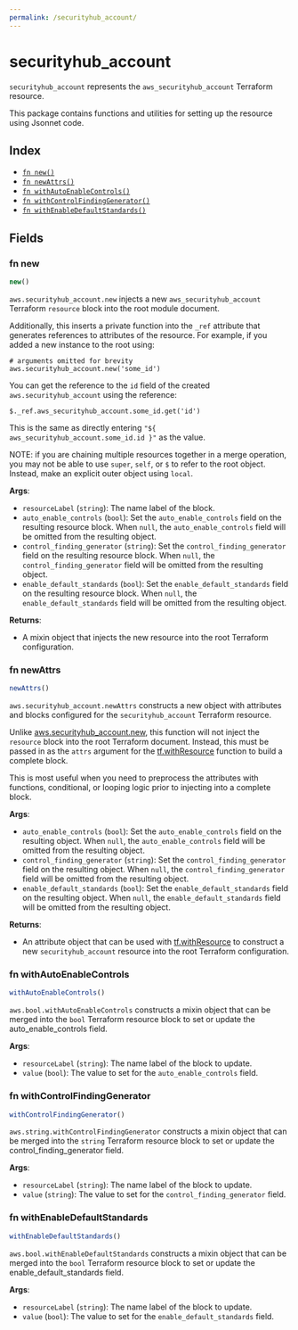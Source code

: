 ```yaml
---
permalink: /securityhub_account/
---
```


# securityhub_account

`securityhub_account` represents the `aws_securityhub_account` Terraform resource.



This package contains functions and utilities for setting up the resource using Jsonnet code.


## Index

* [`fn new()`](#fn-new)
* [`fn newAttrs()`](#fn-newattrs)
* [`fn withAutoEnableControls()`](#fn-withautoenablecontrols)
* [`fn withControlFindingGenerator()`](#fn-withcontrolfindinggenerator)
* [`fn withEnableDefaultStandards()`](#fn-withenabledefaultstandards)

## Fields

### fn new

```ts
new()
```


`aws.securityhub_account.new` injects a new `aws_securityhub_account` Terraform `resource`
block into the root module document.

Additionally, this inserts a private function into the `_ref` attribute that generates references to attributes of the
resource. For example, if you added a new instance to the root using:

    # arguments omitted for brevity
    aws.securityhub_account.new('some_id')

You can get the reference to the `id` field of the created `aws.securityhub_account` using the reference:

    $._ref.aws_securityhub_account.some_id.get('id')

This is the same as directly entering `"${ aws_securityhub_account.some_id.id }"` as the value.

NOTE: if you are chaining multiple resources together in a merge operation, you may not be able to use `super`, `self`,
or `$` to refer to the root object. Instead, make an explicit outer object using `local`.

**Args**:
  - `resourceLabel` (`string`): The name label of the block.
  - `auto_enable_controls` (`bool`): Set the `auto_enable_controls` field on the resulting resource block. When `null`, the `auto_enable_controls` field will be omitted from the resulting object.
  - `control_finding_generator` (`string`): Set the `control_finding_generator` field on the resulting resource block. When `null`, the `control_finding_generator` field will be omitted from the resulting object.
  - `enable_default_standards` (`bool`): Set the `enable_default_standards` field on the resulting resource block. When `null`, the `enable_default_standards` field will be omitted from the resulting object.

**Returns**:
- A mixin object that injects the new resource into the root Terraform configuration.


### fn newAttrs

```ts
newAttrs()
```


`aws.securityhub_account.newAttrs` constructs a new object with attributes and blocks configured for the `securityhub_account`
Terraform resource.

Unlike [aws.securityhub_account.new](#fn-new), this function will not inject the `resource`
block into the root Terraform document. Instead, this must be passed in as the `attrs` argument for the
[tf.withResource](https://github.com/tf-libsonnet/core/tree/main/docs#fn-withresource) function to build a complete block.

This is most useful when you need to preprocess the attributes with functions, conditional, or looping logic prior to
injecting into a complete block.

**Args**:
  - `auto_enable_controls` (`bool`): Set the `auto_enable_controls` field on the resulting object. When `null`, the `auto_enable_controls` field will be omitted from the resulting object.
  - `control_finding_generator` (`string`): Set the `control_finding_generator` field on the resulting object. When `null`, the `control_finding_generator` field will be omitted from the resulting object.
  - `enable_default_standards` (`bool`): Set the `enable_default_standards` field on the resulting object. When `null`, the `enable_default_standards` field will be omitted from the resulting object.

**Returns**:
  - An attribute object that can be used with [tf.withResource](https://github.com/tf-libsonnet/core/tree/main/docs#fn-withresource) to construct a new `securityhub_account` resource into the root Terraform configuration.


### fn withAutoEnableControls

```ts
withAutoEnableControls()
```

`aws.bool.withAutoEnableControls` constructs a mixin object that can be merged into the `bool`
Terraform resource block to set or update the auto_enable_controls field.



**Args**:
  - `resourceLabel` (`string`): The name label of the block to update.
  - `value` (`bool`): The value to set for the `auto_enable_controls` field.


### fn withControlFindingGenerator

```ts
withControlFindingGenerator()
```

`aws.string.withControlFindingGenerator` constructs a mixin object that can be merged into the `string`
Terraform resource block to set or update the control_finding_generator field.



**Args**:
  - `resourceLabel` (`string`): The name label of the block to update.
  - `value` (`string`): The value to set for the `control_finding_generator` field.


### fn withEnableDefaultStandards

```ts
withEnableDefaultStandards()
```

`aws.bool.withEnableDefaultStandards` constructs a mixin object that can be merged into the `bool`
Terraform resource block to set or update the enable_default_standards field.



**Args**:
  - `resourceLabel` (`string`): The name label of the block to update.
  - `value` (`bool`): The value to set for the `enable_default_standards` field.
